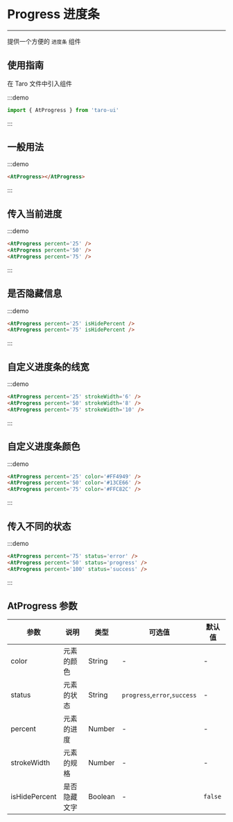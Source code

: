 # Progress 进度条

---

提供一个方便的 `进度条` 组件

## 使用指南

在 Taro 文件中引入组件

:::demo

```js
import { AtProgress } from 'taro-ui'
```

:::

## 一般用法

:::demo

```html
<AtProgress></AtProgress>
```

:::

## 传入当前进度

:::demo

```html
<AtProgress percent='25' />
<AtProgress percent='50' />
<AtProgress percent='75' />
```

:::

## 是否隐藏信息

:::demo

```html
<AtProgress percent='25' isHidePercent />
<AtProgress percent='75' isHidePercent />
```

:::

## 自定义进度条的线宽

:::demo

```html
<AtProgress percent='25' strokeWidth='6' />
<AtProgress percent='50' strokeWidth='8' />
<AtProgress percent='75' strokeWidth='10' />
```

:::

## 自定义进度条颜色

:::demo

```html
<AtProgress percent='25' color='#FF4949' />
<AtProgress percent='50' color='#13CE66' />
<AtProgress percent='75' color='#FFC82C' />
```

:::

## 传入不同的状态

:::demo

```html
<AtProgress percent='75' status='error' />
<AtProgress percent='50' status='progress' />
<AtProgress percent='100' status='success' />
```

:::

## AtProgress 参数

| 参数          | 说明         | 类型    | 可选值                       | 默认值  |
| ------------- | ------------ | ------- | ---------------------------- | ------- |
| color         | 元素的颜色   | String  | -                            | -       |
| status        | 元素的状态   | String  | `progress`,`error`,`success` | -       |
| percent       | 元素的进度   | Number  | -                            | -       |
| strokeWidth   | 元素的规格   | Number  | -                            | -       |
| isHidePercent | 是否隐藏文字 | Boolean | -                            | `false` |
